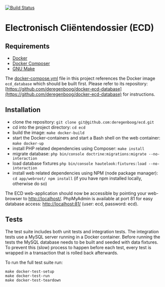 [![Build Status](https://travis-ci.org/deregenboog/ecd.svg?branch=master)](https://travis-ci.org/deregenboog/ecd)

# Electronisch Cliëntendossier (ECD)

## Requirements

 - [Docker](https://docs.docker.com/)
 - [Docker Composer](https://docs.docker.com/compose/)
 - [GNU Make](https://www.gnu.org/software/make/)

The [docker-compose.yml](docker-compose.yml) file in this project references the Docker image `ecd_database` which should be built first. Please refer to its repository: [https://github.com/deregenboog/docker-ecd-database](https://github.com/deregenboog/docker-ecd-database) for instructions.

## Installation

 - clone the repository: `git clone git@github.com:deregenboog/ecd.git`
 - cd into the project directory: `cd ecd`
 - build the image: `make docker-build`
 - start the Docker-containers and start a Bash shell on the web container: `make docker-up`
 - install PHP related dependencies using Composer: `make install`
 - migrate database: `php bin/console doctrine:migrations:migrate --no-interaction`
 - load database fixtures `php bin/console hautelook:fixtures:load --no-interaction`
 - install web related dependencies using NPM (node package manager): `cd app/webroot/ npm install` (if you have npm installed locally, otherwise do so)

The ECD web-application should now be accessible by pointing your web-browser to [http://localhost/](http://localhost/). PhpMyAdmin is available at port 81 for easy database access: [http://localhost:81/](http://localhost:81/) (user: ecd, password: ecd).

## Tests

The test suite includes both unit tests and integration tests. The integration tests use a MySQL server running in a Docker container. Before running the tests the MySQL database needs to be built and seeded with data fixtures. To prevent this (slow) process to happen before each test, every test is wrapped in a transaction that is rolled back afterwards.

To run the full test suite run:

```
make docker-test-setup
make docker-test-run
make docker-test-teardown
```
